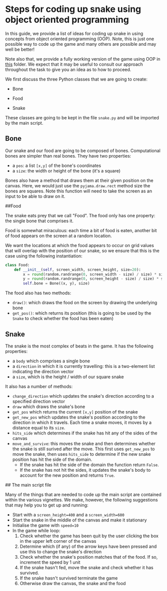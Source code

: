 # Steps for coding up snake using object oriented programming

In this guide, we provide a list of ideas for coding up snake in using concepts from object oriented programming (OOP). Note, this is just one possible way to code up the game and many others are possible and may well be better!

Note also that, we provide a fully working version of the game using OOP in [this](./short_snake/) folder. We expect that it may be useful to consult our approach throughout the task to give you an idea as to how to proceed.

We first discuss the three Python classes that we are going to create:

* Bone

* Food
* Snake

These classes are going to be kept in the file `snake.py` and will be imported by the main script.

## Bone

Our snake and our food are going to be composed of bones. Computational bones are simpler than real bones. They have two properties:

* a `pos`: a list `[x,y]` of the bone's coordinates
* a `size`: the width or height of the bone (it's a square)

Bones also have a method that draws them at their given position on the canvas. Here, we would just use the `pyjama.draw.rect` method size the bones are squares. Note this function will need to take the screen as an input to be able to draw on it.

##Food 

The snake eats prey that we call "Food". The food only has one property: the single bone that comprises it.

Food is somewhat miraculous: each time a bit of food is eaten, another bit of food appears on the screen at a random location.

We want the locations at which the food appears to occur on grid values that will overlap with the position of our snake, so we ensure that this is the case using the following instantiation:

```python
class Food:
    def __init__(self, screen_width, screen_height, size=20):
        x = round(random.randrange(0, screen_width - size) / size) * size
        y = round(random.randrange(0, screen_height - size) / size) * size
        self.bone = Bone((x, y), size)
```

The food also has two methods:

* `draw()`: which draws the food on the screen by drawing the underlying bone
* `get_pos()`: which returns its position (this is going to be used by the `Snake` to check whether the food has been eaten)

## Snake

The snake is the most complex of beats in the game. It has the following properties:

* a `body` which comprises a single bone
* a `direction` in which it is currently travelling: this is a two-element list indicating the direction vector
* a `size`, which is the height / width of our square snake

It also has a number of methods:

* `change_direction` which updates the snake's direction according to a specified direction vector
* `draw` which draws the snake's bone
* `get_pos` which returns the current `[x,y]` position of the snake
* `get_new_pos` which updates the snake's position according to the direction in which it travels. Each time a snake moves, it moves by a distance equal to its `size`.
* `hits_side` which determines if the snake has hit any of the sides of the canvas
* `move_and_survive`: this moves the snake and then determines whether the snake is still surived after the move. This first uses `get_new_pos` to move the snake, then uses `hits_side` to determine if the new snake position has hit the side of the domain.
  * If the snake has hit the side of the domain the function return `False`.
  * If the snake has not hit the sides, it updates the snake's body to account for the new position and returns `True`.

## The main script file

Many of the things that are needed to code up the main script are contained within the various vignettes.   We make, however, the following suggestions that may help you to get up and running:

* Start with a `screen_height=400` and a `screen_width=600`
* Start the snake in the middle of the canvas and make it stationary
* Initialise the game with `speed=10` 
* In the game while loop:
  1. Check whether the game has been quit by the user clicking the box in the upper left corner of the canvas
  2. Determine which (if any) of the arrow keys have been pressed and use this to change the snake's direction
  3. Check whether the snake's position matches that of the food. If so, increment the speed by 1 unit
  4. If the snake hasn't fed, move the snake and check whether it has survived.
  5. If the snake hasn't survived terminate the game
  6. Otherwise draw the canvas, the snake and the food

